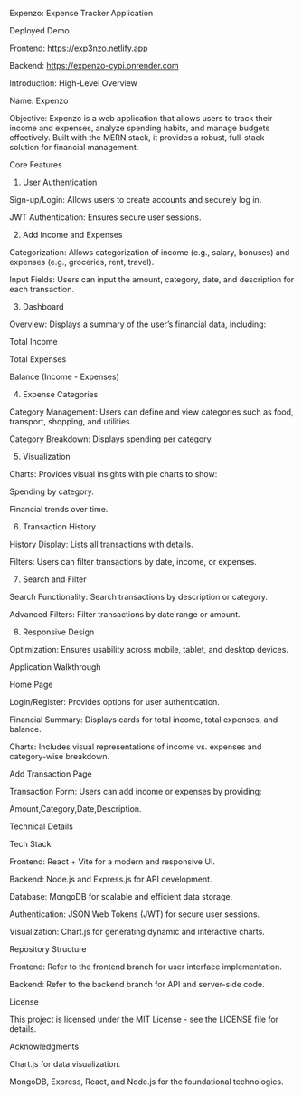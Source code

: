 Expenzo: Expense Tracker Application

Deployed Demo

Frontend: https://exp3nzo.netlify.app

Backend: https://expenzo-cypi.onrender.com

Introduction: High-Level Overview

Name:
Expenzo

Objective:
Expenzo is a web application that allows users to track their income and expenses, analyze spending habits, and manage budgets effectively. Built with the MERN stack, it provides a robust, full-stack solution for financial management.

Core Features

1. User Authentication

Sign-up/Login:
Allows users to create accounts and securely log in.

JWT Authentication:
Ensures secure user sessions.

2. Add Income and Expenses

Categorization:
Allows categorization of income (e.g., salary, bonuses) and expenses (e.g., groceries, rent, travel).

Input Fields:
Users can input the amount, category, date, and description for each transaction.

3. Dashboard

Overview:
Displays a summary of the user’s financial data, including:

Total Income

Total Expenses

Balance (Income - Expenses)

4. Expense Categories

Category Management:
Users can define and view categories such as food, transport, shopping, and utilities.

Category Breakdown:
Displays spending per category.

5. Visualization

Charts:
Provides visual insights with pie charts to show:

Spending by category.

Financial trends over time.

6. Transaction History

History Display:
Lists all transactions with details.

Filters:
Users can filter transactions by date, income, or expenses.

7. Search and Filter

Search Functionality:
Search transactions by description or category.

Advanced Filters:
Filter transactions by date range or amount.

8. Responsive Design

Optimization:
Ensures usability across mobile, tablet, and desktop devices.

Application Walkthrough

Home Page

Login/Register:
Provides options for user authentication.


Financial Summary:
Displays cards for total income, total expenses, and balance.

Charts:
Includes visual representations of income vs. expenses and category-wise breakdown.

Add Transaction Page

Transaction Form:
Users can add income or expenses by providing:

Amount,Category,Date,Description.

Technical Details

Tech Stack

Frontend:
React + Vite for a modern and responsive UI.

Backend:
Node.js and Express.js for API development.

Database:
MongoDB for scalable and efficient data storage.

Authentication:
JSON Web Tokens (JWT) for secure user sessions.

Visualization:
Chart.js for generating dynamic and interactive charts.

Repository Structure

Frontend:
Refer to the frontend branch for user interface implementation.

Backend:
Refer to the backend branch for API and server-side code.

License

This project is licensed under the MIT License - see the LICENSE file for details.

Acknowledgments

Chart.js for data visualization.

MongoDB, Express, React, and Node.js for the foundational technologies.
